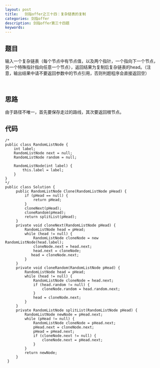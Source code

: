 ```yaml
---
layout: post
title:   剑指offer之三十四：复杂链表的复制
categories: 剑指offer
description: 剑指offer第三十四题
keywords: 
---
```



## 题目

输入一个复杂链表（每个节点中有节点值，以及两个指针，一个指向下一个节点，另一个特殊指针指向任意一个节点），返回结果为复制后复杂链表的head。（注意，输出结果中请不要返回参数中的节点引用，否则判题程序会直接返回空）







 

## 思路

由于路径不唯一，首先要保存走过的路线，其次要返回根节点。




## 代码



	/*
	public class RandomListNode {
	    int label;
	    RandomListNode next = null;
	    RandomListNode random = null;
	
	    RandomListNode(int label) {
	        this.label = label;
	    }
	}
	*/
	public class Solution {
	     public RandomListNode Clone(RandomListNode pHead) {
	         if (pHead == null) {
	             return pHead;
	         }
	         cloneNext(pHead);
	         cloneRandom(pHead);
	         return splitList(pHead);
	     }
	     private void cloneNext(RandomListNode pHead) {
	         RandomListNode head = pHead;
	         while (head != null) {
	             RandomListNode cloneNode = new RandomListNode(head.label);
	             cloneNode.next = head.next;
	             head.next = cloneNode;
	            head = cloneNode.next;
	         }
	     }
	     private void cloneRandom(RandomListNode pHead) {
	         RandomListNode head = pHead;
	         while (head != null) {
	             RandomListNode cloneNode = head.next;
	             if (head.random != null) {
	                 cloneNode.random = head.random.next;
	             }
	             head = cloneNode.next;
	         }
	     }
	     private RandomListNode splitList(RandomListNode pHead) {
	         RandomListNode newNode = pHead.next;
	         while (pHead != null) {
	             RandomListNode cloneNode = pHead.next;
	             pHead.next = cloneNode.next;
	             pHead = pHead.next;
	             if (cloneNode.next != null) {
	                 cloneNode.next = pHead.next;
	             }
	         }
	         return newNode;
	     }
	 }
